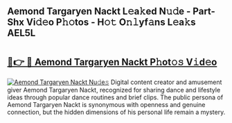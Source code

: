 ## Aemond Targaryen Nackt L𝚎a𝚔ed N𝚞𝚍e - Part-Shx Vi𝚍𝚎o P𝚑𝚘tos - H𝚘𝚝 O𝚗𝚕yf𝚊ns L𝚎a𝚔s AEL5L

# <h2><a href="http://kf8qse.oniu.top/?m=Aemond+Targaryen+Nackt">🔗👉 🔴 Aemond Targaryen Nackt P𝚑ot𝚘𝚜 V𝚒d𝚎o</a></h2>

[![Aemond Targaryen Nackt Nu𝚍e𝚜](https://i.imgur.com/0qMVB7G.gif)](http://kf8qse.oniu.top/?m=Aemond+Targaryen+Nackt)
Digital content creator and amusement giver Aemond Targaryen Nackt, recognized for sharing dance and lifestyle ideas through popular dance routines and brief clips. The public persona of Aemond Targaryen Nackt is synonymous with openness and genuine connection, but the hidden dimensions of his personal life remain a mystery.  
